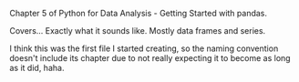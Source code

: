 Chapter 5 of Python for Data Analysis - Getting Started with pandas.

Covers... Exactly what it sounds like. Mostly data frames and series.

I think this was the first file I started creating, so the naming convention doesn't include its chapter
due to not really expecting it to become as long as it did, haha.
